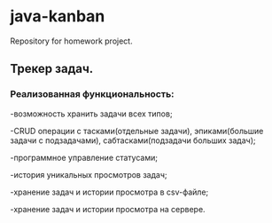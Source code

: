 # java-kanban
Repository for homework project.

## Трекер задач.

### Реализованная функциональность:

-возможность хранить задачи всех типов;

-CRUD операции с тасками(отдельные задачи), эпиками(большие задачи с подзадачами), сабтасками(подзадачи больших задач);

-программное управление статусами;

-история уникальных просмотров задач;

-хранение задач и истории просмотра в csv-файле;

-хранение задач и истории просмотра на сервере.


